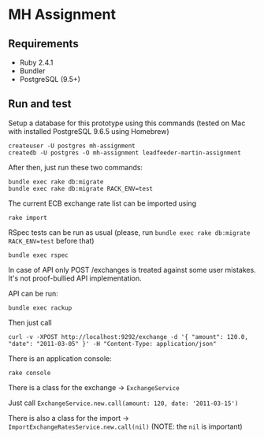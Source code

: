 # MH Assignment

## Requirements

- Ruby 2.4.1
- Bundler
- PostgreSQL (9.5+)

## Run and test

Setup a database for this prototype using this commands (tested on Mac with installed PostgreSQL 9.6.5 using Homebrew)


```
createuser -U postgres mh-assignment
createdb -U postgres -O mh-assignment leadfeeder-martin-assignment
```

After then, just run these two commands:

```
bundle exec rake db:migrate
bundle exec rake db:migrate RACK_ENV=test
```

The current ECB exchange rate list can be imported using

```
rake import
```

RSpec tests can be run as usual (please, run `bundle exec rake db:migrate RACK_ENV=test` before that)

```
bundle exec rspec
```

In case of API only POST /exchanges is treated against some user mistakes. It's not proof-bullied API implementation.


API can be run:

```
bundle exec rackup
```

Then just call

```
curl -v -XPOST http://localhost:9292/exchange -d '{ "amount": 120.0, "date": "2011-03-05" }' -H "Content-Type: application/json"
```

There is an application console:

```
rake console
```

There is a class for the exchange -> `ExchangeService`

Just call `ExchangeService.new.call(amount: 120, date: '2011-03-15')`

There is also a class for the import -> `ImportExchangeRatesService.new.call(nil)` (NOTE: the `nil` is important)
